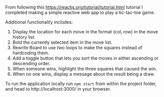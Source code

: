 From following this https://reactjs.org/tutorial/tutorial.html tutorial I completed making a simple reactive web app to play a tic-tac-toe game. 

Additional functionality includes: 
1) Display the location for each move in the format (col, row) in the move history list.
2) Bold the currently selected item in the move list.
3) Rewrite Board to use two loops to make the squares instead of hardcoding them.
4) Add a toggle button that lets you sort the moves in either ascending or descending order.
5) When someone wins, highlight the three squares that caused the win.
6) When no one wins, display a message about the result being a draw.

To run the application locally run 
`npm start` 
from within the project folder, and head to http://localhost:3000/ in your browser.